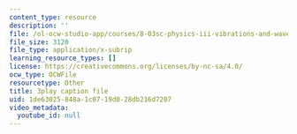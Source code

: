 ```yaml
---
content_type: resource
description: ''
file: /ol-ocw-studio-app/courses/8-03sc-physics-iii-vibrations-and-waves-fall-2016/1de63025848a1c0719d028db216d7207_8P2AvGGtm_A.srt
file_size: 3120
file_type: application/x-subrip
learning_resource_types: []
license: https://creativecommons.org/licenses/by-nc-sa/4.0/
ocw_type: OCWFile
resourcetype: Other
title: 3play caption file
uid: 1de63025-848a-1c07-19d0-28db216d7207
video_metadata:
  youtube_id: null
---
```

